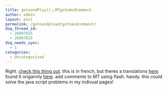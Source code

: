 ```yaml
---
title: gotoandPlay();;MTgotoAndComment
author: admin
layout: post
permalink: /gotoandplaymtgotoandcomment/
dsq_thread_id:
  - 26007815
  - 26007815
dsq_needs_sync:
  - 1
categories:
  - Uncategorized
---
```

Right. [check this thing out][1]. this is in french, but theres a translations [here][2]. found it origannly [here][3]. add comments to MT using flash. handy. this could solve the java script problems in my indivual pages!

 [1]: http://www.gotoandplay.ca/archives/2004/01/28/mtgotoandcomment_et_voila.html
 [2]: http://cpe000103c34069-cm014300001653.cpe.net.cable.rogers.com/weblogs/ben/internet/www/weblogs/posts/posted-elsewhere/decafbad/MTgotoAndComment-Poorly-Translated.writeback
 [3]: http://www.decafbad.com